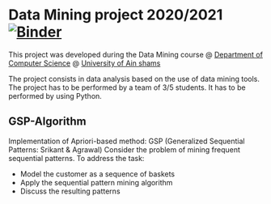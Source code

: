 
# Data Mining project 2020/2021 [![Binder](https://mybinder.org/badge_logo.svg)](https://mybinder.org/v2/gh/dmeoli/DataMiningUniPi/master)

This project was developed during the Data Mining course @ 
[Department of Computer Science](https://www.facebook.com/groups/3201028960212058) @ [University of Ain shams](https://www.asu.edu.eg/) 


The project consists in data analysis based on the use of data mining tools.
The project has to be performed by a team of 3/5 students. It has to be performed by
using Python.

##  GSP-Algorithm
Implementation of Apriori-based method: GSP (Generalized Sequential Patterns: Srikant &amp; Agrawal) 
Consider the problem of mining frequent sequential patterns. To address the task:
- Model the customer as a sequence of baskets
- Apply the sequential pattern mining algorithm
- Discuss the resulting patterns

